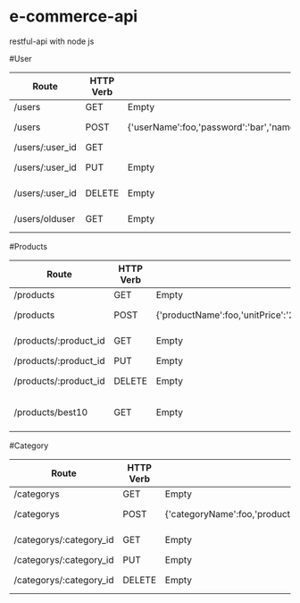 # e-commerce-api
restful-api with node js 

#User

|Route|HTTP Verb|Post Body|Description|
|---|---|---|---|
|/users|GET|Empty|List all user|
|/users|POST|{'userName':foo,'password':'bar','name':'foo','surname':'bar','birdtyear':'1997','createdAt','default=date.now'}|Create new user|
|/users/:user_id|GET||Empty|Find user by id |
|/users/:user_id|PUT|Empty|Update user by id |
|/users/:user_id|DELETE|Empty|Delete user by id |
|/users/olduser|GET|Empty|Top 10 older user |

#Products

|Route|HTTP Verb|Post Body|Description|
|---|---|---|---|
|/products|GET|Empty|List all user|
|/products|POST|{'productName':foo,'unitPrice':'20','unitStock':'foo','category_id':'category_id','createdAt','default=date.now'}|Create new user|
|/products/:product_id|GET   |Empty|Find user by id        |
|/products/:product_id|PUT   |Empty||Update user by id     |
|/products/:product_id|DELETE|Empty|Delete user by id      |
|/products/best10     |GET   |Empty|Top 10 products by favs|


#Category

|Route|HTTP Verb|Post Body|Description|
|---|---|---|---|
|/categorys|GET|Empty|List all user|
|/categorys|POST|{'categoryName':foo,'products':'category_id','createdAt','default=date.now'}|Create new user|
|/categorys/:category_id|GET   |Empty|Find user by id        |
|/categorys/:category_id|PUT   |Empty||Update user by id     |
|/categorys/:category_id|DELETE|Empty|Delete user by id      |
 